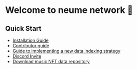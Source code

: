 # Welcome to neume network 👋

## Quick Start

- [Installation Guide](https://github.com/neume-network/core#installation)
- [Contributor
  guide](https://github.com/neume-network/core/blob/main/contributing.md)
- [Guide to implementing a new data indexing
  strategy](https://github.com/neume-network/strategies#implementing-new-strategies)
- [Discord Invite](https://discord.gg/uP4nTrQKPT)
- [Download music NFT data repository](https://github.com/neume-network/data)
